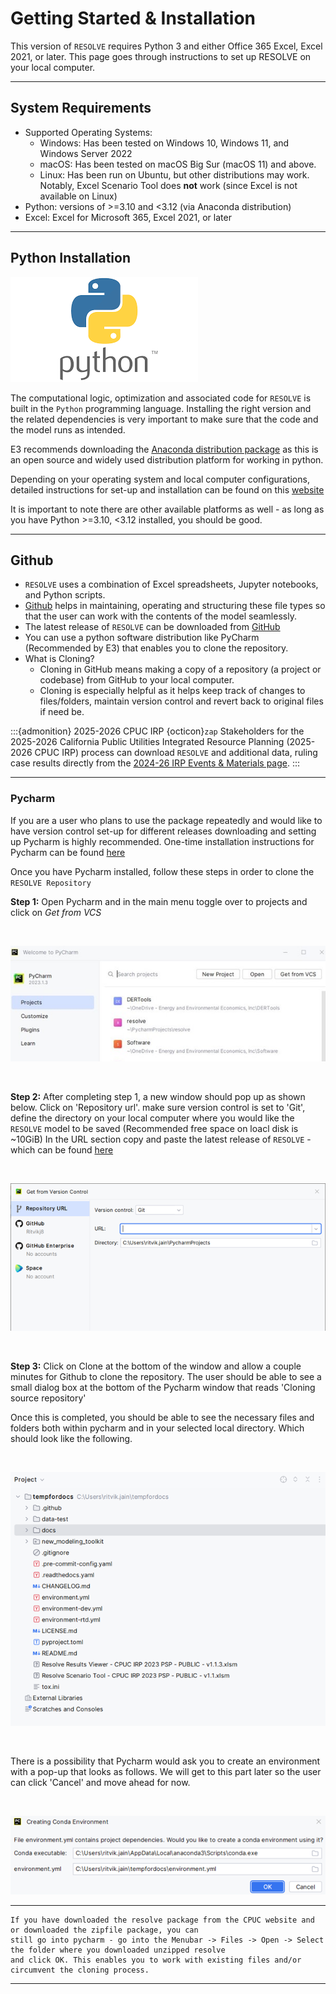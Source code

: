 # Getting Started & Installation


This version of `RESOLVE` requires Python 3 and either Office 365 Excel, Excel 2021, or later. 
This page goes through instructions to set up RESOLVE on your local computer.

---
## System Requirements


- Supported Operating Systems: 
  - Windows: Has been tested on Windows 10, Windows 11, and Windows Server 2022
  - macOS: Has been tested on macOS Big Sur (macOS 11) and above.
  - Linux: Has been run on Ubuntu, but other distributions may work. Notably, Excel Scenario Tool does **not** work 
    (since Excel is not available on Linux)
- Python: versions of >=3.10 and <3.12  (via Anaconda distribution)
- Excel: Excel for Microsoft 365, Excel 2021, or later
---

## Python Installation


![python_img](_images/python_img.png)

The computational logic, optimization and associated code for `RESOLVE` is built in the `Python` programming language. 
Installing the right version and the related dependencies is very important to make sure that the code and the model runs as intended.

E3 recommends downloading the [Anaconda distribution package](https://www.anaconda.com/download) as this is an open source and widely used
distribution platform for working in python.

Depending on your operating system and local computer configurations, detailed instructions for set-up and installation can be found on this [website](https://docs.anaconda.com/anaconda/install/)

It is important to note there are other available platforms as well - as long as you have Python >=3.10, <3.12 installed, you should be good. 

---

## Github



- `RESOLVE` uses a combination of Excel spreadsheets, Jupyter notebooks, and Python scripts. 
- [Github](https://github.com) helps in maintaining, operating and structuring these file types so that the user can work with 
the contents of the model seamlessly.
- The latest release of `RESOLVE` can be downloaded from [GitHub](https://github.com/e3-/resolve/releases/latest)
- You can use a python software distribution like PyCharm (Recommended by E3) that enables you to clone the repository.
- What is Cloning?
  - Cloning in GitHub means making a copy of a repository (a project or codebase) from GitHub to your local computer. 
  - Cloning is especially helpful as it helps keep track of changes to files/folders, maintain version control and revert back to
original files if need be. 

:::{admonition} 2025-2026 CPUC IRP {octicon}`zap`
Stakeholders for the 2025-2026 California Public Utilities Integrated Resource Planning (2025-2026 CPUC IRP) process can download 
`RESOLVE` and additional data, ruling case results directly from the [2024-26 IRP Events & Materials page](https://www.cpuc.ca.gov/industries-and-topics/electrical-energy/electric-power-procurement/long-term-procurement-planning/2024-26-irp-cycle-events-and-materials).
:::

---

### Pycharm



If you are a user who plans to use the package repeatedly and would like to have version control set-up for different releases 
downloading and setting up Pycharm is highly recommended. 
One-time installation instructions for Pycharm can be found [here](https://www.jetbrains.com/help/pycharm/installation-guide.html) 

Once you have Pycharm installed, follow these steps in order to clone the `RESOLVE Repository`

**Step 1:** Open Pycharm and in the main menu toggle over to projects and click on *Get from VCS*

<br />

![step1_img](_images/step1_img.jpg)

<br />

**Step 2:** After completing step 1, a new window should pop up as shown below. Click on 'Repository url'. make sure version control is 
set to 'Git', define the directory on your local computer where you would like the `RESOLVE` model to be saved (Recommended free space on loacl disk is ~10GiB)
In the URL section copy and paste the latest release of `RESOLVE` - which can be found [here](https://github.com/e3-/resolve)  

<br />

![step2_img](_images/step2_img.png)

<br />

**Step 3:** Click on Clone at the bottom of the window and allow a couple minutes for Github to clone the repository.
The user should be able to see a small dialog box at the bottom of the Pycharm window that reads 'Cloning source repository'

Once this is completed, you should be able to see the necessary files and folders both within pycharm and in your selected local directory.
Which should look like the following. 

<br />

![step3_img](_images/step3_img.png)

<br />

There is a possibility that Pycharm would ask you to create an environment with a pop-up that looks as follows.
We will get to this part later so the user can click 'Cancel' and move ahead for now. 

<br />

![step3.1_img](_images/step31_img.png)

----

```{tip}
If you have downloaded the resolve package from the CPUC website and or downloaded the zipfile package, you can
still go into pycharm - go into the Menubar -> Files -> Open -> Select the folder where you downloaded unzipped resolve
and click OK. This enables you to work with existing files and/or circumvent the cloning process.
```

----

